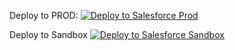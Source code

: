 Deploy to PROD:
<a href="https://githubsfdeploy.herokuapp.com">
  <img alt="Deploy to Salesforce Prod"
       src="https://raw.githubusercontent.com/afawcett/githubsfdeploy/master/deploy.png">
</a>

Deploy to Sandbox
<a href="https://githubsfdeploy.herokuapp.com">
  <img alt="Deploy to Salesforce Sandbox"
       src="https://raw.githubusercontent.com/afawcett/githubsfdeploy/master/deploy.png">
</a>
